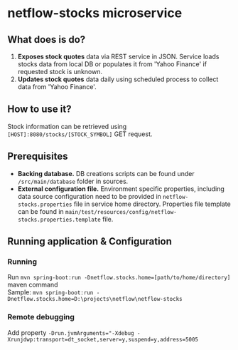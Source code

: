 # netflow-stocks microservice

## What does is do?
 1. **Exposes stock quotes** data via REST service in JSON. Service loads stocks data from local DB or populates it 
 from 'Yahoo Finance' if requested stock is unknown. <br/> 
 2. **Updates stock quotes** data daily using scheduled process to collect data from 'Yahoo Finance'.
  
## How to use it?
Stock information can be retrieved using ```[HOST]:8080/stocks/[STOCK_SYMBOL]``` GET request.

## Prerequisites
* **Backing database.** DB creations scripts can be found under ```/src/main/database``` folder in sources.  
* **External configuration file.** Environment specific properties, including data source configuration need to be provided 
in ```netflow-stocks.properties``` file in service home directory. Properties file template can be found in 
```main/test/resources/config/netflow-stocks.properties.template``` file. 

## Running application & Configuration
### Running
Run ```mvn spring-boot:run -Dnetflow.stocks.home=[path/to/home/directory]``` maven command <br/>
Sample: ```mvn spring-boot:run -Dnetflow.stocks.home=D:\projects\netflow\netflow-stocks```

### Remote debugging
Add property ```-Drun.jvmArguments="-Xdebug -Xrunjdwp:transport=dt_socket,server=y,suspend=y,address=5005```


